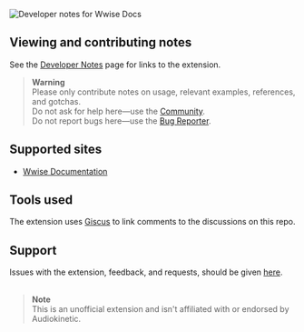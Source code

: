 ![Developer notes for Wwise Docs](https://user-images.githubusercontent.com/21963717/196835384-fba7aad6-9e0e-45b7-a520-cb3fd06b6d0e.png)


## Viewing and contributing notes
See the [Developer Notes](https://github.com/Developer-Notes-Extension) page for links to the extension.
 
> **Warning**  
> Please only contribute notes on usage, relevant examples, references, and gotchas.  
> Do not ask for help here—use the [Community](https://www.audiokinetic.com/en/community/).  
> Do not report bugs here—use the [Bug Reporter](https://www.audiokinetic.com/library/edge/?source=InstallGuide&id=reporting_bugs).

## Supported sites
- [Wwise Documentation](https://www.audiokinetic.com/library/)

## Tools used
The extension uses [Giscus](https://github.com/giscus/giscus) to link comments to the discussions on this repo.

## Support
Issues with the extension, feedback, and requests, should be given [here](https://github.com/orgs/Developer-Notes-Extension/discussions).
<br><br>

> **Note**  
> This is an unofficial extension and isn't affiliated with or endorsed by Audiokinetic.
